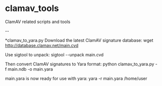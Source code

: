 # clamav_tools
ClamAV related scripts and tools

--

*clamav_to_yara.py
Download the latest ClamAV signature database:
wget http://database.clamav.net/main.cvd

Use sigtool to unpack:
sigtool --unpack main.cvd

Then convert ClamAV signatures to Yara format:
python clamav_to_yara.py -f main.ndb -o main.yara

main.yara is now ready for use with yara:
yara -r main.yara /home/user

